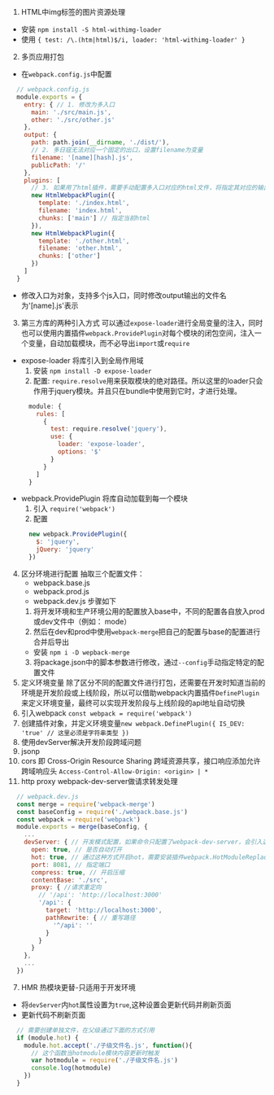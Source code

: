 1. HTML中img标签的图片资源处理
  - 安装 `npm install -S html-withimg-loader`
  - 使用 `{
      test: /\.(htm|html)$/i,
      loader: 'html-withimg-loader'
    }`
2. 多页应用打包
  - 在`webpack.config.js`中配置
  ```js
    // webpack.config.js
    module.exports = {
      entry: { // 1. 修改为多入口
        main: './src/main.js',
        other: './src/other.js'
      },
      output: {
        path: path.join(__dirname, './dist/'),
        // 2. 多日寇无法对应一个固定的出口，设置filename为变量
        filename: '[name][hash].js',
        publicPath: '/'
      },
      plugins: [
        // 3. 如果用了html插件，需要手动配置多入口对应的html文件，将指定其对应的输出文件
        new HtmlWebpackPlugin({
          template: './index.html',
          filename: 'index.html',
          chunks: ['main'] // 指定当前html
        }),
        new HtmlWebpackPlugin({
          template: './other.html',
          filename: 'other.html',
          chunks: ['other']
        })
      ]
    }
  ```
  - 修改入口为对象，支持多个js入口，同时修改output输出的文件名为'[name].js'表示
3. 第三方库的两种引入方式
  可以通过`expose-loader`进行全局变量的注入，同时也可以使用内置插件`webpack.ProvidePlugin`对每个模块的闭包空间，注入一个变量，自动加载模块，而不必导出`import`或`require`
  - expose-loader 将库引入到全局作用域
    1. 安装 `npm install -D expose-loader`
    2. 配置: `require.resolve`用来获取模块的绝对路径。所以这里的loader只会作用于jquery模块。并且只在bundle中使用到它时，才进行处理。
    ```js
      module: {
        rules: [
          {
            test: require.resolve('jquery'),
            use: {
              loader: 'expose-loader',
              options: '$'
            }
          }
        ]
      }
    ```
  - webpack.ProvidePlugin 将库自动加载到每一个模块
    1. 引入 `require('webpack')`
    2. 配置
    ```js
      new webpack.ProvidePlugin({
        $: 'jquery',
        jQuery: 'jquery'
      })
    ```
4. 区分环境进行配置
  抽取三个配置文件：
    - webpack.base.js
    - webpack.prod.js
    - webpack.dev.js
  步骤如下
    1. 将开发环境和生产环境公用的配置放入base中，不同的配置各自放入prod或dev文件中（例如： mode）
    2. 然后在dev和prod中使用`webpack-merge`把自己的配置与base的配置进行合并后导出
      - 安装 `npm i -D wepback-merge`
    3. 将package.json中的脚本参数进行修改，通过`--config`手动指定特定的配置文件
5. 定义环境变量
  除了区分不同的配置文件进行打包，还需要在开发时知道当前的环境是开发阶段或上线阶段，所以可以借助webpack内置插件`DefinePlugin`来定义环境变量，最终可以实现开发阶段与上线阶段的api地址自动切换
  1. 引入webpack `const webpack = require('webpack')`
  2. 创建插件对象，并定义环境变量`new webpack.DefinePlugin({
      IS_DEV: 'true' // 这里必须是字符串类型
    })`
6. 使用devServer解决开发阶段跨域问题
  1. jsonp
  2. cors 即 Cross-Origin Resource Sharing 跨域资源共享，接口响应添加允许跨域响应头 `Access-Control-Allow-Origin: <origin> | *`
  3. http proxy webpack-dev-server做请求转发处理
  ```js
    // webpack.dev.js
    const merge = require('webpack-merge')
    const baseConfig = require('./webpack.base.js')
    const webpack = require('webpack')
    module.exports = merge(baseConfig, {
      ...
      devServer: { // 开发模式配置，如果命令只配置了webpack-dev-server，会引入这里的内容
        open: true, // 是否自动打开
        hot: true, // 通过这种方式开启hot，需要安装插件webpack.HotModuleReplacementPlugin
        port: 8081, // 指定端口
        compress: true, // 开启压缩
        contentBase: './src',
        proxy: { //请求重定向
          // '/api': 'http://localhost:3000'
          '/api': {
            target: 'http://localhost:3000',
            pathRewrite: { // 重写路径
              '^/api': ''
            }
          }
        }
      },
      ...
    })
  ```
7. HMR 热模块更替-只适用于开发环境
  - 将`devServer`内`hot`属性设置为`true`,这种设置会更新代码并刷新页面
  - 更新代码不刷新页面
  ```js
    // 需要创建单独文件，在父级通过下面的方式引用
    if (module.hot) {
      module.hot.accept('./子级文件名.js', function(){
        // 这个函数当hotmodule模块内容更新时触发
        var hotmodule = require('./子级文件名.js')
        console.log(hotmodule)
      })
    }
  ```

